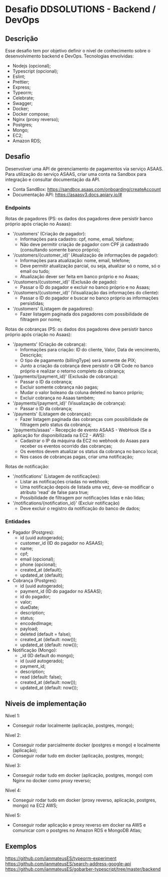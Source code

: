 # Desafio DDSOLUTIONS - Backend / DevOps
## Descrição
Esse desafio tem por objetivo definir o nível de conhecimento sobre o desenvolvimento backend e DevOps.
Tecnologias envolvidas:
- Nodejs (opcional);
- Typescript (opcional);
- Eslint;
- Prettier;
- Express;
- Typeorm;
- Celebrate;
- Swagger;
- Docker;
- Docker compose;
- Nginx (proxy reverso);
- Postgres;
- Mongo;
- EC2;
- Amazon RDS;

## Desafio
Desenvolver uma API de gerenciamento de pagamentos via serviço ASAAS. Para utilização do serviço ASAAS, criar uma conta na Sandbox para integração e consultar documentação da API.
- Conta SandBox: https://sandbox.asaas.com/onboarding/createAccount 
- Documentação API: https://asaasv3.docs.apiary.io/#

### Endpoints
Rotas de pagadores (PS: os dados dos pagadores deve persistir banco próprio após criação no Asaas):
- '/customers' (Criação de pagador):
  - Informações para cadastro: cpf, nome, email, telefone;
  - Não deve permitir criação de pagador com CPF já cadastrado (consultando somente banco próprio);
- '/customers/{customer_id}' (Atualização de informações de pagador):
	- Informações para atualização: nome, email, telefone;
	- Deve permitir atualização parcial, ou seja, atualizar só o nome, só o email ou tudo;
	- Atualização dever ser feita em banco próprio e no Asaas;
- '/customers/{customer_id}' (Exclusão de pagado):
	- Passar o ID do pagador e excluir no banco próprio e no Asaas;
- '/customers/{customer_id}' (Visualização das informações do cliente):
	- Passar o ID do pagador e buscar no banco próprio as informações persistidas;
- '/customers' (Listagem de pagadores):
	- Fazer listagem paginada dos pagadores com possibilidade de filtragem por nome;

Rotas de cobranças (PS: os dados dos pagadores deve persistir banco próprio após criação no Asaas):
- '/payments' (Criação de cobrança):
	- Informações para criação: ID do cliente, Valor, Data de vencimento, Descrição;
	- O tipo de pagamento (billingType) será somente de PIX;
	- Junto a criação da cobrança deve persistir o QR Code no banco próprio e realizar o retorno completo da cobrança;
- '/payments/{payment_id}' (Exclusão de cobrança):
	- Passar o ID da cobrança;
	- Excluir somente cobrança não pagas;
	- Mudar o valor boleano da coluna deleted no banco próprio;
	- Excluir cobrança no Asaas também;
- '/payments/{payment_id}' (Visualização de cobrança):
	- Passar o ID da cobrança;
- '/payments' (Listagem de cobranças):
	- Fazer listagem paginada das cobranças com possibilidade de filtragem pelo status da cobrança;
- '/payments/asaas' - Recepção de evento ASAAS - WebHook (Se a aplicação for disponibilizada na EC2 - AWS):
	- Cadastrar o IP da máquina da EC2 no webhook do Asaas para receber os eventos ocorrido das cobranças;
	- Os eventos devem atualizar os status da cobrança no banco local;
	- Nos casos de cobranças pagas, criar uma notificação;

Rotas de notificação:
- '/notifications' (Listagem de notificações):
  - Listar as notificações criadas no webhook;
  - Uma notificação depois de listada uma vez, deve-se modificar o atributo 'read' de false para true;
  - Possibilidade de filtragem por notificações lidas e não lidas;
- '/notifications/{notification_id}' (Excluir notificação)
  - Deve excluir o registro da notificação do banco de dados;

### Entidades
- Pagador (Postgres):
	- id (uuid autogerado);
	- customer_id (ID do pagador no ASAAS);
	- name;
	- cpf;
	- email (opcional);
	- phone (opcional);
	- created_at (default);
	- updated_at (default);
- Cobrança (Postgres):
	- id (uuid autogerado);
	- payment_id (ID do pagador no ASAAS);
	- id do pagador;
	- valor;
	- dueDate;
	- description;
	- status;
	- encodedImage;
	- payload;
	- deleted  (default = false);
	- created_at (default: now());
	- updated_at (default: now());
- Notificação (Mongo):
	- _id (ID default do mongo);
	- id (uuid autogerado);
	- payment_id;
	- description;
	- read (default: false);
	- created_at (default: now());
	- updated_at (default: now());

## Níveis de implementação
Nível 1:
- Conseguir rodar localmente (aplicação, postgres, mongo);

Nível 2:
- Conseguir rodar parcialmente docker (postgres e mongo) e localmente (aplicação);
- Conseguir rodar tudo em docker (aplicação, postgres, mongo);

Nível 3:
- Conseguir rodar tudo em docker (aplicação, postgres, mongo) com Nginx no docker como proxy reverso;

Nível 4: 
- Conseguir rodar tudo em docker (proxy reverso, aplicação, postgres, mongo) na EC2 AWS;

Nível 5:
- Conseguir rodar aplicação e proxy reverso em docker na AWS e comunicar com o postgres no Amazon RDS e MongoDB Atlas;

## Exemplos
https://github.com/ianmateusES/typeorm-experiment
https://github.com/ianmateusES/search-address-google-api
https://github.com/ianmateusES/gobarber-typescript/tree/master/backend

